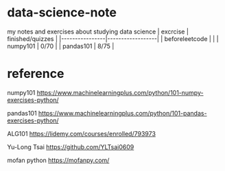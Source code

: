 # data-science-note
my notes and exercises about studying data science
| excrcise       | finished/quizzes |
|----------------|------------------|
| beforeleetcode |                  |
| numpy101       | 0/70             |
| pandas101      | 8/75             |


# reference
numpy101 https://www.machinelearningplus.com/python/101-numpy-exercises-python/ 

pandas101 https://www.machinelearningplus.com/python/101-pandas-exercises-python/

ALG101 https://lidemy.com/courses/enrolled/793973

Yu-Long Tsai https://github.com/YLTsai0609

mofan python https://mofanpy.com/
